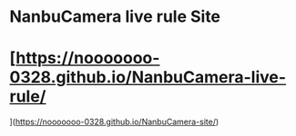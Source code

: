 # NanbuCamera live rule Site

# [https://nooooooo-0328.github.io/NanbuCamera-live-rule/
](https://nooooooo-0328.github.io/NanbuCamera-site/)
